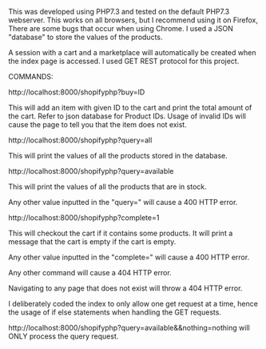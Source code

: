 This was developed using PHP7.3 and tested on the default PHP7.3 webserver. This works on all browsers, but I recommend using it on Firefox, There are some bugs that occur when using Chrome.
I used a JSON "database" to store the values of the products. 

A session with a cart and a marketplace will automatically be created when the index page is accessed.
I used GET REST protocol for this project.

COMMANDS:

http://localhost:8000/shopifyphp?buy=ID

This will add an item with given ID to the cart and print the total amount of the cart. Refer to json database for Product IDs. Usage of invalid IDs will cause the page to tell you that the item does not exist.

http://localhost:8000/shopifyphp?query=all

This will print the values of all the products stored in the database.

http://localhost:8000/shopifyphp?query=available

This will print the values of all the products that are in stock.

Any other value inputted in the "query=" will cause a 400 HTTP error.

http://localhost:8000/shopifyphp?complete=1

This will checkout the cart if it contains some products. It will print a message that the cart is empty if the cart is empty. 

Any other value inputted in the "complete=" will cause a 400 HTTP error.

Any other command will cause a 404 HTTP error.

Navigating to any page that does not exist will throw a 404 HTTP error.

I deliberately coded the index to only allow one get request at a time, hence the usage of if else statements when handling the GET requests. 

http://localhost:8000/shopifyphp?query=available&&nothing=nothing will ONLY process the query request.







 
